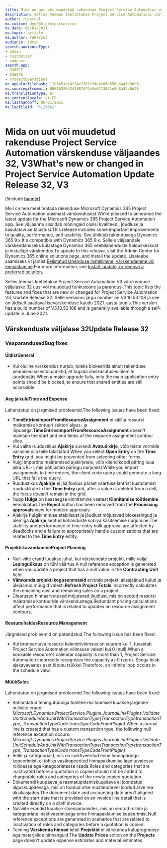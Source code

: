 ```yaml
---
title: Mida on uut või muudetud rakenduse Project Service Automation värskenduse väljaandes 32, V3
description: Selles teemas loetletakse Project Service Automationi värskenduse väljalaske 32, V3 saadaolevaid funktsioone ja parandusi.
author: ruhercul
ms.custom: dyn365-projectservice
ms.date: 06/01/2021
ms.topic: article
ms.author: ruhercul
audience: Admin
search.audienceType:
- admin
- customizer
- enduser
search.app:
- D365CE
- D365PS
- ProjectOperations
ms.openlocfilehash: 11bf451ef4f24e2301ffde4f86a556a8a4fe30b0
ms.sourcegitcommit: 886102894244887d72e5a6213071e8d8a52c9d48
ms.translationtype: HT
ms.contentlocale: et-EE
ms.lasthandoff: 06/01/2021
ms.locfileid: "6129661"
---
```

# <a name="whats-new-or-changed-in-project-service-automation-update-release-32-v3"></a><span data-ttu-id="10835-103">Mida on uut või muudetud rakenduse Project Service Automation värskenduse väljaandes 32, V3</span><span class="sxs-lookup"><span data-stu-id="10835-103">What's new or changed in Project Service Automation Update Release 32, V3</span></span>

[!include [banner](../includes/psa-now-project-operations.md)]

<span data-ttu-id="10835-104">Meil on hea meel teatada rakenduse Microsoft Dynamics 365 Project Service Automation uusimast värskendusest.</span><span class="sxs-lookup"><span data-stu-id="10835-104">We're pleased to announce the latest update for the Microsoft Dynamics 365 Project Service Automation app.</span></span> <span data-ttu-id="10835-105">See väljaanne sisaldab mõningaid olulisi kvaliteedi, jõudluse ja kasutatavuse täiustusi.</span><span class="sxs-lookup"><span data-stu-id="10835-105">This release includes some important improvements to quality, performance, and usability.</span></span> <span data-ttu-id="10835-106">See ühildub rakendusega Dynamics 365 9.x.</span><span class="sxs-lookup"><span data-stu-id="10835-106">It's compatible with Dynamics 365 9.x.</span></span> <span data-ttu-id="10835-107">Sellele väljaandele värskendamiseks külastage Dynamics 365 veebilahenduste halduskeskust ja installige värskendus.</span><span class="sxs-lookup"><span data-stu-id="10835-107">To update to this release, visit the Admin Center for Dynamics 365 online solutions page, and install the update.</span></span> <span data-ttu-id="10835-108">Lisateabe saamiseks vt jaotist [Eelistatud lahenduse installimine, värskendamine või eemaldamine](/power-platform/admin/install-remove-preferred-solution).</span><span class="sxs-lookup"><span data-stu-id="10835-108">For more information, see [Install, update, or remove a preferred solution](/power-platform/admin/install-remove-preferred-solution).</span></span>

<span data-ttu-id="10835-109">Selles teemas loetletakse Project Service Automationi V3 värskenduse väljalaske 32 uusi või muudetud funktsioone ja parandusi.</span><span class="sxs-lookup"><span data-stu-id="10835-109">This topic lists the features and fixes that are new or changed for Project Service Automation V3, Update Release 32.</span></span> <span data-ttu-id="10835-110">Selle versiooni järgu number on V3.10.53.108 ja see on üldiselt saadaval isevärskenduse kaudu 2021. aasta juunis.</span><span class="sxs-lookup"><span data-stu-id="10835-110">This version has a build number of V3.10.53.108 and is generally available through a self-update in June 2021.</span></span>

## <a name="update-release-32"></a><span data-ttu-id="10835-111">Värskenduste väljalase 32</span><span class="sxs-lookup"><span data-stu-id="10835-111">Update Release 32</span></span>

### <a name="bug-fixes"></a><span data-ttu-id="10835-112">Veaparandused</span><span class="sxs-lookup"><span data-stu-id="10835-112">Bug fixes</span></span>

#### <a name="general"></a><span data-ttu-id="10835-113">Üldist</span><span class="sxs-lookup"><span data-stu-id="10835-113">General</span></span>

- <span data-ttu-id="10835-114">Kui oluline värskendus nurjub, tuleks blokeerida ainult rakenduse peamised sisestuspunktid, et tagada ühiskasutuses olemite juurdepääs.</span><span class="sxs-lookup"><span data-stu-id="10835-114">When a major upgrade fails, only the main application entry points should be blocked, to ensure that shared entities are still accessible.</span></span>

#### <a name="time-and-expense"></a><span data-ttu-id="10835-115">Aeg ja kulu</span><span class="sxs-lookup"><span data-stu-id="10835-115">Time and Expense</span></span>

<span data-ttu-id="10835-116">Lahendatud on järgmised probleemid.</span><span class="sxs-lookup"><span data-stu-id="10835-116">The following issues have been fixed:</span></span>

- <span data-ttu-id="10835-117">**TimeEntriesImportFromResourceAssignment** ei säilita ressursi määramise kontuuri sektori algus- ja lõpuaega.</span><span class="sxs-lookup"><span data-stu-id="10835-117">**TimeEntriesImportFromResourceAssignment** doesn't maintain the start and end times of the resource assignment contour slice.</span></span>
- <span data-ttu-id="10835-118">Kui valite ruudustikus **Ajakirje** suvandi **Avatud kirje**, võib teiste vormide valimine olla teile takistatud.</span><span class="sxs-lookup"><span data-stu-id="10835-118">When you select **Open Entry** on the **Time Entry** grid, you might be prevented from selecting other forms.</span></span>
- <span data-ttu-id="10835-119">Kuigi impordite määramised ajakirjetele, võib kliendikoodi päring luua pika URL-i, mis põhjustab päringu nurjumist.</span><span class="sxs-lookup"><span data-stu-id="10835-119">While you import assignments to time entries, the client code query could generate a long URL that fails the query.</span></span>
- <span data-ttu-id="10835-120">Ruudustikus **Ajakirje** ei jää fookus pärast väärtuse lahtrist kustutamist ruudustikule.</span><span class="sxs-lookup"><span data-stu-id="10835-120">In the **Time Entry** grid, after a value is deleted from a cell, the focus doesn't remain in the grid.</span></span>
- <span data-ttu-id="10835-121">Nupp **Hülga** on kaasaegse kinnitamine vaatest **Kinnitamise töötlemine** eemaldatud.</span><span class="sxs-lookup"><span data-stu-id="10835-121">The **Reject** button has been removed from the **Processing approvals** view for modern approvals.</span></span>
- <span data-ttu-id="10835-122">Ajakirje hulgikinnituse stabiilsust ja jõudlust mõjutavad blokeeringud ja olemiga **Ajakirje** seotud kohanduste sobiva käsitsemise nurjumine.</span><span class="sxs-lookup"><span data-stu-id="10835-122">The stability and performance of time entry bulk approval are affected by deadlocks and a failure to appropriately handle customizations that are related to the **Time Entry** entity.</span></span>

#### <a name="project-planning"></a><span data-ttu-id="10835-123">Projekti kavandamine</span><span class="sxs-lookup"><span data-stu-id="10835-123">Project Planning</span></span>

- <span data-ttu-id="10835-124">Null-viite erand luuakse juhul, kui värskendate projekti, mille väljal **Lepinguüksus** on tühi väärtus.</span><span class="sxs-lookup"><span data-stu-id="10835-124">A null reference exception is generated when you update a project that has a null value in the **Contracting Unit** field.</span></span>
- <span data-ttu-id="10835-125">**Värskenda projekti kogusummasid** arvutab projekti allesjäänud kulud ja ülejäänud müügid valesti.</span><span class="sxs-lookup"><span data-stu-id="10835-125">**Refresh Project Totals** incorrectly calculates the remaining cost and remaining sales on a project.</span></span>
- <span data-ttu-id="10835-126">Ülearused hinnaarvutused mõjutavad jõudlust, mis on seotud ressursi määramise kontuuride värskendustega.</span><span class="sxs-lookup"><span data-stu-id="10835-126">Redundant pricing calculations affect performance that is related to updates on resource assignment contours.</span></span>

#### <a name="resource-management"></a><span data-ttu-id="10835-127">Ressursihaldus</span><span class="sxs-lookup"><span data-stu-id="10835-127">Resource Management</span></span>

<span data-ttu-id="10835-128">Järgmised probleemid on parandatud.</span><span class="sxs-lookup"><span data-stu-id="10835-128">The following issue has been fixed:</span></span>

- <span data-ttu-id="10835-129">Kui broneeritava ressursi kalendrivõimsus on suurem kui 1, tuvastab Project Service Automation võimsuse valesti kui 0 (null).</span><span class="sxs-lookup"><span data-stu-id="10835-129">When a bookable resource's calendar capacity is more than 1, Project Service Automation incorrectly recognizes the capacity as 0 (zero).</span></span> <span data-ttu-id="10835-130">Seega leiab ajakavavaates aset lõputu tsükkel.</span><span class="sxs-lookup"><span data-stu-id="10835-130">Therefore, an infinite loop occurs in the schedule view.</span></span>

#### <a name="sales"></a><span data-ttu-id="10835-131">Müük</span><span class="sxs-lookup"><span data-stu-id="10835-131">Sales</span></span>

<span data-ttu-id="10835-132">Lahendatud on järgmised probleemid.</span><span class="sxs-lookup"><span data-stu-id="10835-132">The following issues have been fixed:</span></span>

- <span data-ttu-id="10835-133">Kohandatud tehingutüübiga töölehe rea loomisel luuakse järgmine nullviite erand: *Microsoft.Dynamics.ProjectService.Plugins.JournalLinePlugins.ValidateUnitScheduleAndUnitWithTransactionType(TransactionTypetransactionType, TransactionTypeCode transTypeCodeFromPlugin)*.</span><span class="sxs-lookup"><span data-stu-id="10835-133">When a journal line is created that has a custom transaction type, the following null reference exception occurs: *Microsoft.Dynamics.ProjectService.Plugins.JournalLinePlugins.ValidateUnitScheduleAndUnitWithTransactionType(TransactionTypetransactionType, TransactionTypeCode transTypeCodeFromPlugin)*.</span></span>
- <span data-ttu-id="10835-134">Rolle ja kategooriaid, mis on inaktiveeritud enne hinnapäringu kopeerimist, ei tohiks vastkopeeritud hinnapakkumise laaditavatesse rollidesse ega kategooriatesse lisada.</span><span class="sxs-lookup"><span data-stu-id="10835-134">Roles and categories that are inactivated before a quotation is copied should not be added to chargeable roles and categories of the newly copied quotation.</span></span>
- <span data-ttu-id="10835-135">Dokumendi kuupäeva ja raamatupidamiskuupäeva ei joondatud alguskuupäevaga, mis on toodud otse mustandarvel loodud arve rea üksikasjades.</span><span class="sxs-lookup"><span data-stu-id="10835-135">The document date and accounting date aren't aligned with the start date that is provided on an invoice line detail that is created directly on a draft invoice.</span></span>
- <span data-ttu-id="10835-136">Nullviite erandid luuakse stsenaariumides, mis on seotud rollide ja kategooriate inaktiveerimisega enne hinnapakkumise kopeerimist.</span><span class="sxs-lookup"><span data-stu-id="10835-136">Null reference exceptions are generated in scenarios that are related to inactivation of roles and categories before a quotation is copied.</span></span>
- <span data-ttu-id="10835-137">Toiming **Värskenda hinnad** lehel **Projektid** ei värskenda kuluprognoose ega materjalide hinnanguid.</span><span class="sxs-lookup"><span data-stu-id="10835-137">The **Update Prices** action on the **Projects** page doesn't update expense estimates and material estimates.</span></span>
